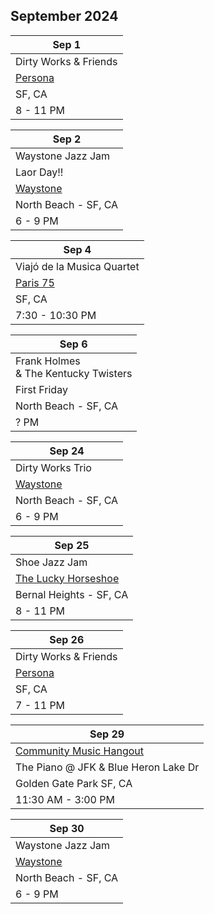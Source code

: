 ## September 2024

| Sep 1
|-
| Dirty Works & Friends
| <a href="https://www.persona-sf.com" target="new">Persona</a>
| SF, CA
| 8 - 11 PM

| Sep 2
|-
| Waystone Jazz Jam
| Laor Day!!
| <a href="https://www.waystonesf.com" target="new">Waystone</a>
| North Beach - SF, CA
| 6 - 9 PM

| Sep 4
|-
| Viajó de la Musica Quartet
|  <a href="https://lppsf.com" target="paris75">Paris 75</a>
| SF, CA
| 7:30 - 10:30 PM

| Sep 6
|-
| Frank Holmes <br/>& The Kentucky Twisters <br/>
| First Friday
| North Beach - SF, CA
| ? PM

| Sep 24
|-
| Dirty Works Trio
| <a href="https://www.waystonesf.com" target="new">Waystone</a>
| North Beach - SF, CA
| 6 - 9 PM

| Sep 25
|-
| Shoe Jazz Jam
| <a href="https://www.theluckyhorseshoebar.com/" target="Shoe">The Lucky Horseshoe</a>
| Bernal Heights - SF, CA
| 8 - 11 PM

| Sep 26
|-
| Dirty Works & Friends
| <a href="https://www.persona-sf.com" target="new">Persona</a>
| SF, CA
| 7 - 11 PM

| Sep 29
|-
| <a href="https://goldengatejams.com" target="CMH">Community Music Hangout</a>
| The Piano @ JFK & Blue Heron Lake Dr
| Golden Gate Park SF, CA
| 11:30 AM - 3:00 PM

| Sep 30
|-
| Waystone Jazz Jam
| <a href="https://www.waystonesf.com" target="new">Waystone</a>
| North Beach - SF, CA
| 6 - 9 PM
